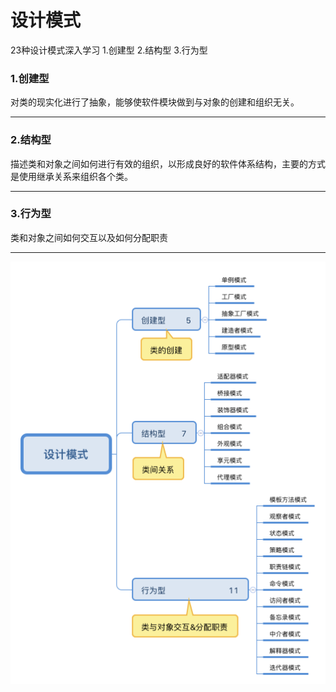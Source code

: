 # 设计模式
23种设计模式深入学习 1.创建型 2.结构型 3.行为型

### 1.创建型
对类的现实化进行了抽象，能够使软件模块做到与对象的创建和组织无关。

---

### 2.结构型
描述类和对象之间如何进行有效的组织，以形成良好的软件体系结构，主要的方式是使用继承关系来组织各个类。

---

### 3.行为型
类和对象之间如何交互以及如何分配职责

---

![描述](https://raw.githubusercontent.com/chenxingxing6/designPattern/master/src/%E8%AE%BE%E8%AE%A1%E6%A8%A1%E5%BC%8F.png)
